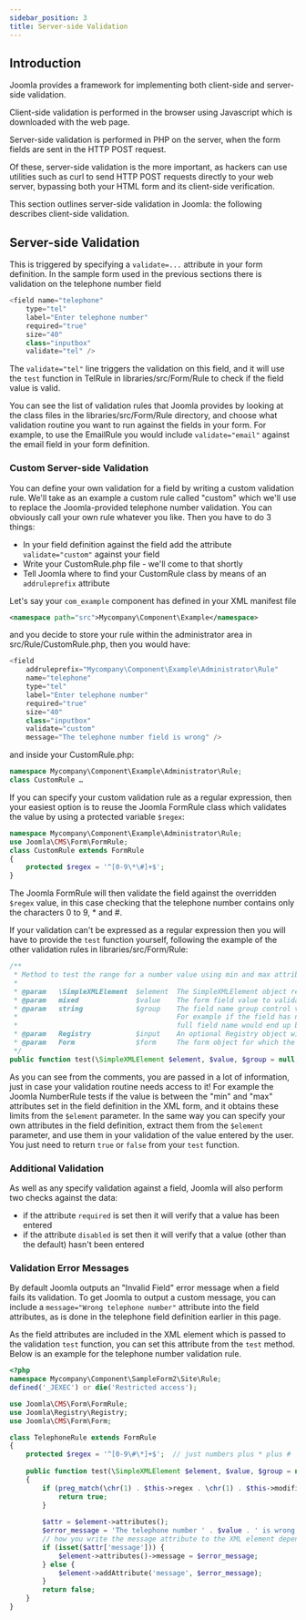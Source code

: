 ```yaml
---
sidebar_position: 3
title: Server-side Validation
---
```

## Introduction
Joomla provides a framework for implementing both client-side and server-side validation. 

Client-side validation is performed in the browser using Javascript which is downloaded with the web page.

Server-side validation is performed in PHP on the server, when the form fields are sent in the HTTP POST request.

Of these, server-side validation is the more important, as hackers can use utilities such as curl to send HTTP POST requests directly to your web server, bypassing both your HTML form and its client-side verification. 

This section outlines server-side validation in Joomla: the following describes client-side validation.
## Server-side Validation
This is triggered by specifying a `validate=...` attribute in your form definition. In the sample form used in the previous sections there is validation on the telephone number field
```php
<field name="telephone"
    type="tel"
    label="Enter telephone number"
    required="true"
    size="40"
    class="inputbox"
    validate="tel" />
```
The `validate="tel"` line triggers the validation on this field, and it will use the `test` function in TelRule in libraries/src/Form/Rule to check if the field value is valid. 

You can see the list of validation rules that Joomla provides by looking at the class files in the libraries/src/Form/Rule directory, and choose what validation routine you want to run against the fields in your form. For example, to use the EmailRule you would include `validate="email"` against the email field in your form definition. 
### Custom Server-side Validation
You can define your own validation for a field by writing a custom validation rule. We'll take as an example a custom rule called "custom" which we'll use to replace the Joomla-provided telephone number validation. You can obviously call your own rule whatever you like. Then you have to do 3 things:
- In your field definition against the field add the attribute `validate="custom"` against your field
- Write your CustomRule.php file - we'll come to that shortly
- Tell Joomla where to find your CustomRule class by means of an `addruleprefix` attribute

Let's say your `com_example` component has defined in your XML manifest file
```xml
<namespace path="src">Mycompany\Component\Example</namespace>
```
and you decide to store your rule within the administrator area in src/Rule/CustomRule.php, then you would have:
```php
<field 
    addruleprefix="Mycompany\Component\Example\Administrator\Rule"
    name="telephone"
    type="tel"
    label="Enter telephone number"
    required="true"
    size="40"
    class="inputbox"
    validate="custom"
    message="The telephone number field is wrong" />
```
and inside your CustomRule.php:
```php
namespace Mycompany\Component\Example\Administrator\Rule;
class CustomRule …
```
If you can specify your custom validation rule as a regular expression, then your easiest option is to reuse the Joomla FormRule class which validates the value by using a protected variable `$regex`:
```php
namespace Mycompany\Component\Example\Administrator\Rule;
use Joomla\CMS\Form\FormRule; 
class CustomRule extends FormRule
{
    protected $regex = '^[0-9\*\#]+$';
}
```
The Joomla FormRule will then validate the field against the overridden `$regex` value, in this case checking that the telephone number contains only the characters 0 to 9, * and #. 

If your validation can't be expressed as a regular expression then you will have to provide the `test` function yourself, following the example of the other validation rules in libraries/src/Form/Rule:
```php
/**
 * Method to test the range for a number value using min and max attributes.
 *
 * @param   \SimpleXMLElement  $element  The SimpleXMLElement object representing the `<field>` tag for the form field object.
 * @param   mixed              $value    The form field value to validate.
 * @param   string             $group    The field name group control value. This acts as an array container for the field.
 *                                       For example if the field has name="foo" and the group value is set to "bar" then the
 *                                       full field name would end up being "bar[foo]".
 * @param   Registry           $input    An optional Registry object with the entire data set to validate against the entire form.
 * @param   Form               $form     The form object for which the field is being tested.
 */
public function test(\SimpleXMLElement $element, $value, $group = null, Registry $input = null, Form $form = null) { … }
```
As you can see from the comments, you are passed in a lot of information, just in case your validation routine needs access to it! For example the Joomla NumberRule tests if the value is between the "min" and "max" attributes set in the field definition in the XML form, and it obtains these limits from the `$element` parameter. In the same way you can specify your own attributes in the field definition, extract them from the `$element` parameter, and use them in your validation of the value entered by the user. You just need to return `true` or `false` from your `test` function.
### Additional Validation
As well as any specify validation against a field, Joomla will also perform two checks against the data:
- if the attribute `required` is set then it will verify that a value has been entered
- if the attribute `disabled` is set then it will verify that a value (other than the default) hasn't been entered

### Validation Error Messages
By default Joomla outputs an "Invalid Field" error message when a field fails its validation. To get Joomla to output a custom message, you can include a `message="Wrong telephone number"` attribute into the field attributes, as is done in the telephone field definition earlier in this page.

As the field attributes are included in the XML element which is passed to the validation `test` function, you can set this attribute from the `test` method. Below is an example for the telephone number validation rule.
```php
<?php
namespace Mycompany\Component\SampleForm2\Site\Rule;
defined('_JEXEC') or die('Restricted access');

use Joomla\CMS\Form\FormRule;
use Joomla\Registry\Registry;
use Joomla\CMS\Form\Form;

class TelephoneRule extends FormRule
{
	protected $regex = '^[0-9\#\*]+$';  // just numbers plus * plus #
    
    public function test(\SimpleXMLElement $element, $value, $group = null, Registry $input = null, Form $form = null)
    {
        if (preg_match(\chr(1) . $this->regex . \chr(1) . $this->modifiers, $value)) {
            return true;
        }
        
        $attr = $element->attributes();
        $error_message = 'The telephone number ' . $value . ' is wrong';
        // how you write the message attribute to the XML element depends on whether it's already set
        if (isset($attr['message'])) {
            $element->attributes()->message = $error_message;
        } else {
            $element->addAttribute('message', $error_message);
        }
        return false;
    }
}
```